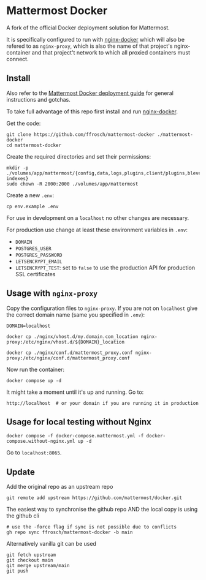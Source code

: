 # Mattermost Docker

A fork of the official Docker deployment solution for Mattermost.

It is specifically configured to run with [nginx-docker](https://github.com/ffrosch/nginx-docker) which will also be refered to as `nginx-proxy`, which is also the name of that project's nginx-container and that project't network to which all proxied containers must connect.

## Install

Also refer to the [Mattermost Docker deployment guide](https://docs.mattermost.com/install/install-docker.html) for general instructions and gotchas.

To take full advantage of this repo first install and run [nginx-docker](https://github.com/ffrosch/nginx-docker).

Get the code:

```shell
git clone https://github.com/ffrosch/mattermost-docker ./mattermost-docker
cd mattermost-docker
```

Create the required directories and set their permissions:

```shell
mkdir -p ./volumes/app/mattermost/{config,data,logs,plugins,client/plugins,bleve-indexes}
sudo chown -R 2000:2000 ./volumes/app/mattermost
```

Create a new `.env`:

```shell
cp env.example .env
```

For use in development on a `localhost` no other changes are necessary.

For production use change at least these environment variables in `.env`:

- `DOMAIN`
- `POSTGRES_USER`
- `POSTGRES_PASSWORD`
- `LETSENCRYPT_EMAIL`
- `LETSENCRYPT_TEST`: set to `false` to use the production API for production SSL certificates

## Usage with `nginx-proxy`

Copy the configuration files to `nginx-proxy`. If you are not on `localhost` give the correct domain name (same you specified in `.env`):

```shell
DOMAIN=localhost

docker cp ./nginx/vhost.d/my.domain.com_location nginx-proxy:/etc/nginx/vhost.d/${DOMAIN}_location

docker cp ./nginx/conf.d/mattermost_proxy.conf nginx-proxy:/etc/nginx/conf.d/mattermost_proxy.conf
```

Now run the container:

```shell
docker compose up -d
```

It might take a moment until it's up and running. Go to:

```shell
http://localhost  # or your domain if you are running it in production
```

## Usage for local testing without Nginx

```shell
docker compose -f docker-compose.mattermost.yml -f docker-compose.without-nginx.yml up -d
```

Go to `localhost:8065`.

## Update

Add the original repo as an upstream repo

```shell
git remote add upstream https://github.com/mattermost/docker.git
```

The easiest way to synchronise the github repo AND the local copy is using the github cli

```shell
# use the -force flag if sync is not possible due to conflicts
gh repo sync ffrosch/mattermost-docker -b main
```

Alternatively vanilla git can be used

```shell
git fetch upstream
git checkout main
git merge upstream/main
git push
```
